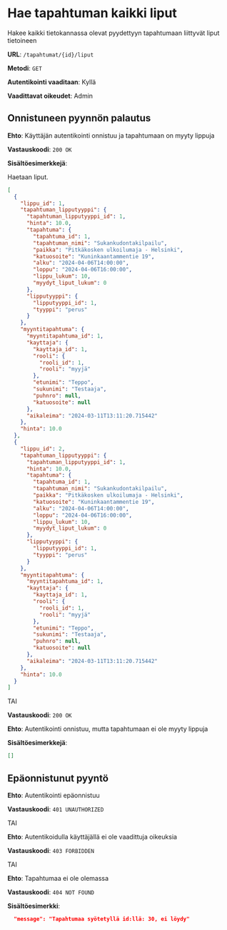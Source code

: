 # Hae tapahtuman kaikki liput

Hakee kaikki tietokannassa olevat pyydettyyn tapahtumaan liittyvät liput tietoineen

**URL**: `/tapahtumat/{id}/liput`

**Metodi**: `GET`

**Autentikointi vaaditaan**: Kyllä

**Vaadittavat oikeudet**: Admin

## Onnistuneen pyynnön palautus

**Ehto**: Käyttäjän autentikointi onnistuu ja tapahtumaan on myyty lippuja

**Vastauskoodi**: `200 OK`

**Sisältöesimerkkejä**:

Haetaan liput.

```json
[
  {
    "lippu_id": 1,
    "tapahtuman_lipputyyppi": {
      "tapahtuman_lipputyyppi_id": 1,
      "hinta": 10.0,
      "tapahtuma": {
        "tapahtuma_id": 1,
        "tapahtuman_nimi": "Sukankudontakilpailu",
        "paikka": "Pitkäkosken ulkoilumaja - Helsinki",
        "katuosoite": "Kuninkaantammentie 19",
        "alku": "2024-04-06T14:00:00",
        "loppu": "2024-04-06T16:00:00",
        "lippu_lukum": 10,
        "myydyt_liput_lukum": 0
      },
      "lipputyyppi": {
        "lipputyyppi_id": 1,
        "tyyppi": "perus"
      }
    },
    "myyntitapahtuma": {
      "myyntitapahtuma_id": 1,
      "kayttaja": {
        "kayttaja_id": 1,
        "rooli": {
          "rooli_id": 1,
          "rooli": "myyjä"
        },
        "etunimi": "Teppo",
        "sukunimi": "Testaaja",
        "puhnro": null,
        "katuosoite": null
      },
      "aikaleima": "2024-03-11T13:11:20.715442"
    },
    "hinta": 10.0
  },
  {
    "lippu_id": 2,
    "tapahtuman_lipputyyppi": {
      "tapahtuman_lipputyyppi_id": 1,
      "hinta": 10.0,
      "tapahtuma": {
        "tapahtuma_id": 1,
        "tapahtuman_nimi": "Sukankudontakilpailu",
        "paikka": "Pitkäkosken ulkoilumaja - Helsinki",
        "katuosoite": "Kuninkaantammentie 19",
        "alku": "2024-04-06T14:00:00",
        "loppu": "2024-04-06T16:00:00",
        "lippu_lukum": 10,
        "myydyt_liput_lukum": 0
      },
      "lipputyyppi": {
        "lipputyyppi_id": 1,
        "tyyppi": "perus"
      }
    },
    "myyntitapahtuma": {
      "myyntitapahtuma_id": 1,
      "kayttaja": {
        "kayttaja_id": 1,
        "rooli": {
          "rooli_id": 1,
          "rooli": "myyjä"
        },
        "etunimi": "Teppo",
        "sukunimi": "Testaaja",
        "puhnro": null,
        "katuosoite": null
      },
      "aikaleima": "2024-03-11T13:11:20.715442"
    },
    "hinta": 10.0
  }
]
```

TAI

**Vastauskoodi**: `200 OK`

**Ehto**: Autentikointi onnistuu, mutta tapahtumaan ei ole myyty lippuja

**Sisältöesimerkkejä**:

```json
[]
```

## Epäonnistunut pyyntö

__Ehto__: Autentikointi epäonnistuu

__Vastauskoodi__: `401 UNAUTHORIZED`

TAI

__Ehto__: Autentikoidulla käyttäjällä ei ole vaadittuja oikeuksia

__Vastauskoodi__: `403 FORBIDDEN`

TAI

__Ehto__: Tapahtumaa ei ole olemassa

__Vastauskoodi__: `404 NOT FOUND`

__Sisältöesimerkki__: 

```json
  "message": "Tapahtumaa syötetyllä id:llä: 30, ei löydy"
```
